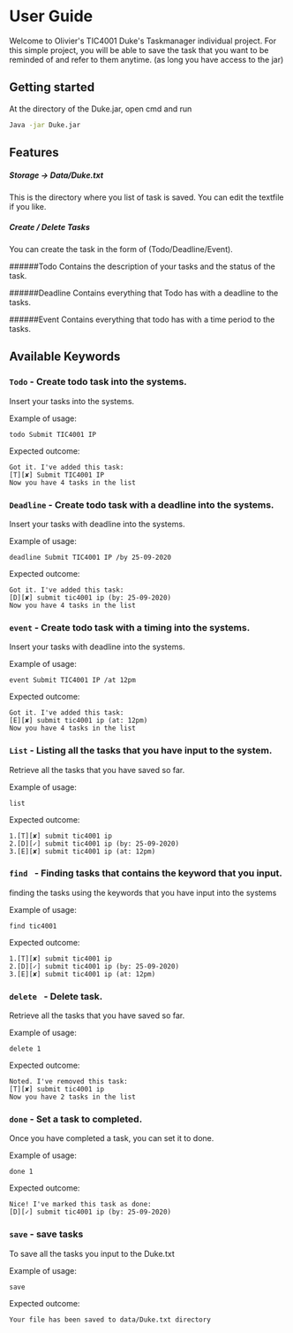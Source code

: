 # User Guide
Welcome to Olivier's TIC4001 Duke's Taskmanager individual project.
For this simple project, you will be able to save the task that you want to be reminded of 
and refer to them anytime. (as long you have access to the jar)

## Getting started

At the directory of the Duke.jar, open cmd and run 

```bash
Java -jar Duke.jar
```

## Features 

##### Storage -> Data/Duke.txt
This is the directory where you list of task is saved. You can edit the textfile
if you like. 

##### Create / Delete Tasks
You can create the task in the form of (Todo/Deadline/Event). 

######Todo
Contains the description of your tasks and the status of the task.

######Deadline
Contains everything that Todo has with a deadline to the tasks.

######Event
Contains everything that todo has with a time period to the tasks. 

## Available Keywords

### `Todo` - Create todo task into the systems.

Insert your tasks into the systems. 

Example of usage: 

`todo Submit TIC4001 IP`

Expected outcome:

`Got it. I've added this task:`  
`[T][✘] Submit TIC4001 IP`  
`Now you have 4 tasks in the list`  

### `Deadline` - Create todo task with a deadline into the systems.

Insert your tasks with deadline into the systems. 

Example of usage: 

`deadline Submit TIC4001 IP /by 25-09-2020`

Expected outcome:

`Got it. I've added this task:`  
`[D][✘] submit tic4001 ip (by: 25-09-2020)`  
`Now you have 4 tasks in the list`  

### `event` - Create todo task with a timing into the systems.

Insert your tasks with deadline into the systems. 

Example of usage: 

`event Submit TIC4001 IP /at 12pm`

Expected outcome:

`Got it. I've added this task:`  
`[E][✘] submit tic4001 ip (at: 12pm)`  
`Now you have 4 tasks in the list`  

### `List` - Listing all the tasks that you have input to the system.

Retrieve all the tasks that you have saved so far. 

Example of usage: 

`list`

Expected outcome:

`1.[T][✘] submit tic4001 ip`  
`2.[D][✓] submit tic4001 ip (by: 25-09-2020)`  
`3.[E][✘] submit tic4001 ip (at: 12pm)`

### `find ` - Finding tasks that contains the keyword that you input.

finding the tasks using the keywords that you have input into the systems

Example of usage: 

`find tic4001`

Expected outcome:

`1.[T][✘] submit tic4001 ip`  
`2.[D][✓] submit tic4001 ip (by: 25-09-2020)`  
`3.[E][✘] submit tic4001 ip (at: 12pm)`

### `delete ` - Delete task.

Retrieve all the tasks that you have saved so far. 

Example of usage: 

`delete 1`

Expected outcome:

`Noted. I've removed this task: `  
`[T][✘] submit tic4001 ip`  
`Now you have 2 tasks in the list`

### `done` - Set a task to completed.

Once you have completed a task, you can set it to done. 

Example of usage: 

`done 1`

Expected outcome:

`Nice! I've marked this task as done: `  
`[D][✓] submit tic4001 ip (by: 25-09-2020)`  

### `save` - save tasks

To save all the tasks you input to the Duke.txt

Example of usage: 

`save`

Expected outcome:

`Your file has been saved to data/Duke.txt directory`  
